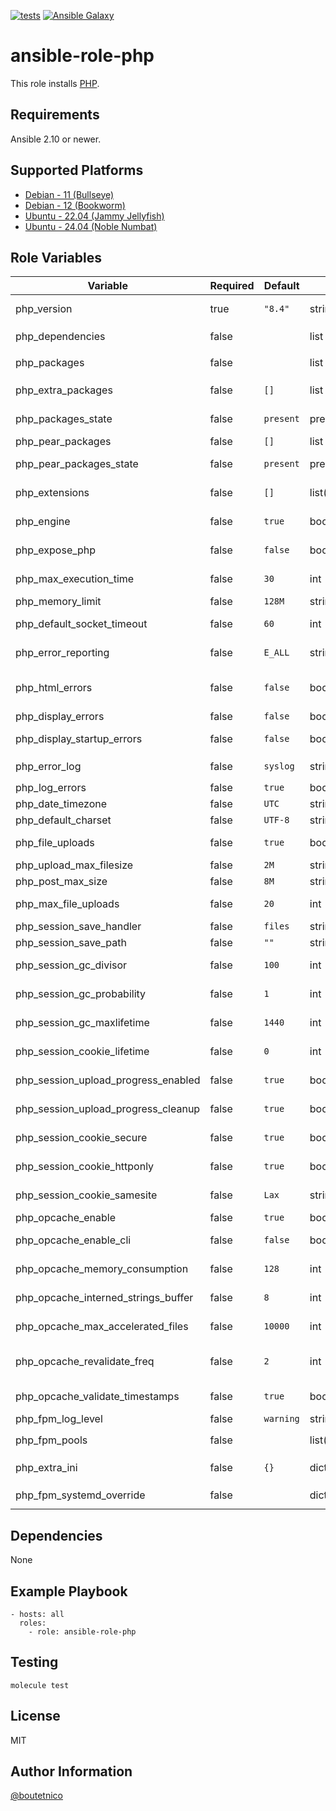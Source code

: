 [![tests](https://github.com/boutetnico/ansible-role-php/workflows/Test%20ansible%20role/badge.svg)](https://github.com/boutetnico/ansible-role-php/actions?query=workflow%3A%22Test+ansible+role%22)
[![Ansible Galaxy](https://img.shields.io/badge/galaxy-boutetnico.php-blue.svg)](https://galaxy.ansible.com/boutetnico/php)

ansible-role-php
================

This role installs [PHP](https://www.php.net/).

Requirements
------------

Ansible 2.10 or newer.

Supported Platforms
-------------------

- [Debian - 11 (Bullseye)](https://wiki.debian.org/DebianBullseye)
- [Debian - 12 (Bookworm)](https://wiki.debian.org/DebianBookworm)
- [Ubuntu - 22.04 (Jammy Jellyfish)](http://releases.ubuntu.com/22.04/)
- [Ubuntu - 24.04 (Noble Numbat)](http://releases.ubuntu.com/24.04/)

Role Variables
--------------

| Variable                          | Required | Default   | Choices         | Comments                              |
|-----------------------------------|----------|-----------|-----------------|---------------------------------------|
| php_version                       | true     | `"8.4"`   | string          | PHP major.minor version               |
| php_dependencies                  | false    |           | list            | See `defaults/main.yml`               |
| php_packages                      | false    |           | list            | See `defaults/main.yml`               |
| php_extra_packages                | false    | `[]`      | list            | Additional PHP packages               |
| php_packages_state                | false    | `present` | present/absent  | State of PHP packages                 |
| php_pear_packages                 | false    | `[]`      | list            | PEAR packages                         |
| php_pear_packages_state           | false    | `present` | present/absent  | State of PEAR packages                |
| php_extensions                    | false    | `[]`      | list(dict)      | Extra extensions with config          |
| php_engine                        | false    | `true`    | bool            | Enable PHP engine                     |
| php_expose_php                    | false    | `false`   | bool            | Expose PHP via headers                |
| php_max_execution_time            | false    | `30`      | int             | Script execution time in seconds      |
| php_memory_limit                  | false    | `128M`    | string          | Memory limit                          |
| php_default_socket_timeout        | false    | `60`      | int             | Socket timeout in seconds             |
| php_error_reporting               | false    | `E_ALL`   | string          | Error reporting level                 |
| php_html_errors                   | false    | `false`   | bool            | Use HTML formatting for errors        |
| php_display_errors                | false    | `false`   | bool            | Display errors                        |
| php_display_startup_errors        | false    | `false`   | bool            | Display startup errors                |
| php_error_log                     | false    | `syslog`  | string          | Error log path or `syslog`            |
| php_log_errors                    | false    | `true`    | bool            | Log errors                            |
| php_date_timezone                 | false    | `UTC`     | string          | Timezone                              |
| php_default_charset               | false    | `UTF-8`   | string          | Default charset                       |
| php_file_uploads                  | false    | `true`    | bool            | Enable file uploads                   |
| php_upload_max_filesize           | false    | `2M`      | string          | Max upload size                       |
| php_post_max_size                 | false    | `8M`      | string          | Max POST size                         |
| php_max_file_uploads              | false    | `20`      | int             | Max uploaded files per request        |
| php_session_save_handler          | false    | `files`   | string          | Session handler                       |
| php_session_save_path             | false    | `""`      | string          | Session save path                     |
| php_session_gc_divisor            | false    | `100`     | int             | Session GC divisor                    |
| php_session_gc_probability        | false    | `1`       | int             | Session GC probability                |
| php_session_gc_maxlifetime        | false    | `1440`    | int             | Session max lifetime (s)              |
| php_session_cookie_lifetime       | false    | `0`       | int             | Session cookie lifetime (s)           |
| php_session_upload_progress_enabled | false  | `true`    | bool            | Enable upload progress                |
| php_session_upload_progress_cleanup | false  | `true`    | bool            | Cleanup upload progress data          |
| php_session_cookie_secure         | false    | `true`    | bool            | Secure session cookies (HTTPS)        |
| php_session_cookie_httponly       | false    | `true`    | bool            | HttpOnly session cookies              |
| php_session_cookie_samesite       | false    | `Lax`     | string          | Session SameSite policy               |
| php_opcache_enable                | false    | `true`    | bool            | Enable opcache                        |
| php_opcache_enable_cli            | false    | `false`   | bool            | Enable opcache in CLI                 |
| php_opcache_memory_consumption    | false    | `128`     | int             | Opcache memory size (MB)              |
| php_opcache_interned_strings_buffer | false  | `8`       | int             | Opcache interned strings buffer       |
| php_opcache_max_accelerated_files | false    | `10000`   | int             | Opcache max accelerated files         |
| php_opcache_revalidate_freq       | false    | `2`       | int             | Opcache revalidate frequency          |
| php_opcache_validate_timestamps   | false    | `true`    | bool            | Validate opcache timestamps           |
| php_fpm_log_level                 | false    | `warning` | string          | FPM log level                         |
| php_fpm_pools                     | false    |           | list(dict)      | See `defaults/main.yml`               |
| php_extra_ini                     | false    | `{}`      | dict            | Extra ini settings (key/value pairs)  |
| php_fpm_systemd_override          | false    |           | dict            | See `defaults/main.yml`               |

Dependencies
------------

None

Example Playbook
----------------

    - hosts: all
      roles:
        - role: ansible-role-php

Testing
-------

    molecule test

License
-------

MIT

Author Information
------------------

[@boutetnico](https://github.com/boutetnico)
